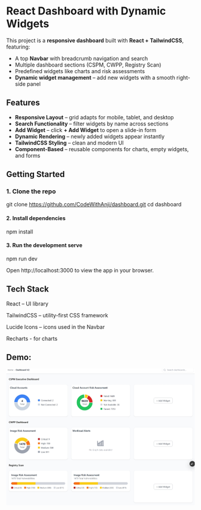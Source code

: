 # React Dashboard with Dynamic Widgets

This project is a **responsive dashboard** built with **React + TailwindCSS**, featuring:
- A top **Navbar** with breadcrumb navigation and search
- Multiple dashboard sections (CSPM, CWPP, Registry Scan)
- Predefined widgets like charts and risk assessments
- **Dynamic widget management** – add new widgets with a smooth right-side panel



## Features
- **Responsive Layout** – grid adapts for mobile, tablet, and desktop
- **Search Functionality** – filter widgets by name across sections
- **Add Widget** – click **+ Add Widget** to open a slide-in form
- **Dynamic Rendering** – newly added widgets appear instantly
- **TailwindCSS Styling** – clean and modern UI
- **Component-Based** – reusable components for charts, empty widgets, and forms



## Getting Started

### 1️. Clone the repo

git clone https://github.com/CodeWithAnji/dashboard.git
cd dashboard

#### 2. Install dependencies

npm install

#### 3. Run the development serve

npm run dev

Open http://localhost:3000
 to view the app in your browser.

 ## Tech Stack

React – UI library

TailwindCSS – utility-first CSS framework

Lucide Icons – icons used in the Navbar

Recharts - for charts


## Demo:

![image alt](https://github.com/CodeWithAnji/dashboard/blob/bf00916b6ff43313c8ffbe0d0e7a8d89265bcd3e/Screenshot_8-9-2025_161113_dashboard-teal-omega-70.vercel.app.jpeg)
